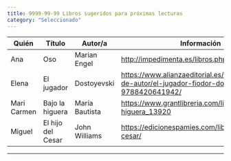 ```yaml
---
title: 9999-99-99 Libros sugeridos para próximas lecturas
category: "Seleccionado"
---
```

Quién  | Título  | Autor/a | Información |
------ | ------- | ------- | ----------- |
Ana | Oso | Marian Engel | http://impedimenta.es/libros.php/oso |
Elena | El jugador | Dostoyevski | https://www.alianzaeditorial.es/libro/bibliotecas-de-autor/el-jugador-fiodor-dostoyevski-9788420641942/ |
Mari Carmen | Bajo la higuera | María Bautista | https://www.grantlibreria.com/libro/bajo-la-higuera_13920 |
Miguel | El hijo del Cesar | John Williams | https://edicionespamies.com/libros/el-hijo-de-cesar/ |
***
